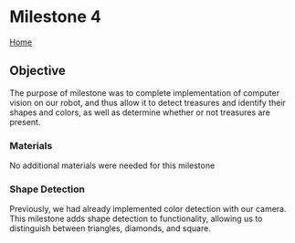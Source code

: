 # Milestone 4

[Home](./index.md)

## Objective
The purpose of milestone was to complete implementation of computer vision on our robot, and thus allow it to detect treasures and identify their shapes and colors, as well as determine whether or not treasures are present. 

### Materials
No additional materials were needed for this milestone

### Shape Detection
Previously, we had already implemented color detection with our camera. This milestone adds shape detection to functionality, allowing us to distinguish between triangles, diamonds, and square. 
